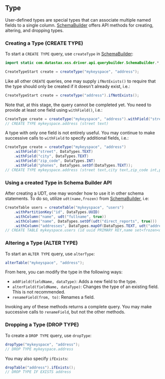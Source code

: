 <!--
Licensed to the Apache Software Foundation (ASF) under one
or more contributor license agreements.  See the NOTICE file
distributed with this work for additional information
regarding copyright ownership.  The ASF licenses this file
to you under the Apache License, Version 2.0 (the
"License"); you may not use this file except in compliance
with the License.  You may obtain a copy of the License at

  http://www.apache.org/licenses/LICENSE-2.0

Unless required by applicable law or agreed to in writing,
software distributed under the License is distributed on an
"AS IS" BASIS, WITHOUT WARRANTIES OR CONDITIONS OF ANY
KIND, either express or implied.  See the License for the
specific language governing permissions and limitations
under the License.
-->

## Type

User-defined types are special types that can associate multiple named fields to a single column. 
[SchemaBuilder] offers API methods for creating, altering, and dropping types.

### Creating a Type (CREATE TYPE)

To start a `CREATE TYPE` query, use `createType` in [SchemaBuilder]:

```java
import static com.datastax.oss.driver.api.querybuilder.SchemaBuilder.*;

CreateTypeStart create = createType("mykeyspace", "address");
```

Like all other `CREATE` queries, one may supply `ifNotExists()` to require that the type should only
be created if it doesn't already exist, i.e.:

```java
CreateTypeStart create = createType("address").ifNotExists();
```

Note that, at this stage, the query cannot be completed yet.  You need to provide at least one field
using `withField()`, i.e.:

```java
CreateType create = createType("mykeyspace", "address").withField("street", DataTypes.TEXT);
// CREATE TYPE mykeyspace.address (street text)
```

A type with only one field is not entirely useful.  You may continue to make successive calls to
`withField` to specify additional fields, i.e.:

```java
CreateType create = createType("mykeyspace", "address")
    .withField("street", DataTypes.TEXT)
    .withField("city", DataTypes.TEXT)
    .withField("zip_code", DataTypes.INT)
    .withField("phones", DataTypes.setOf(DataTypes.TEXT));
// CREATE TYPE mykeyspace.address (street text,city text,zip_code int,phones set<text>)
```

### Using a created Type in Schema Builder API

After creating a UDT, one may wonder how to use it in other schema statements.  To do so, utilize
`udt(name,frozen)` from [SchemaBuilder], i.e:

```java
CreateTable users = createTable("mykeyspace", "users")
    .withPartitionKey("id", DataTypes.UUID)
    .withColumn("name", udt("fullname", true))
    .withColumn("name", DataTypes.setOf(udt("direct_reports", true)))
    .withColumn("addresses", DataTypes.mapOf(DataTypes.TEXT, udt("address", true)));
// CREATE TABLE mykeyspace.users (id uuid PRIMARY KEY,name set<frozen<direct_reports>>,addresses map<text, frozen<address>>)
```

### Altering a Type (ALTER TYPE)

To start an `ALTER TYPE` query, use `alterType`:

```java
alterTable("mykeyspace", "address");
```

From here, you can modify the type in the following ways:

* `addField(fieldName, dataType)`: Adds a new field to the type.
* `alterField(fieldName, dataType)`: Changes the type of an existing field.  This is not
  recommended.
* `renameField(from, to)`: Renames a field.

Invoking any of these methods returns a complete query.  You may make successive calls to
`renameField`, but not the other methods.

### Dropping a Type (DROP TYPE)

To create a `DROP TYPE` query, use `dropType`:

```java
dropType("mykeyspace", "address");
// DROP TYPE mykeyspace.address
```

You may also specify `ifExists`:

```java
dropTable("address").ifExists();
// DROP TYPE IF EXISTS address
```

[SchemaBuilder]: https://docs.datastax.com/en/drivers/java/4.17/com/datastax/oss/driver/api/querybuilder/SchemaBuilder.html
